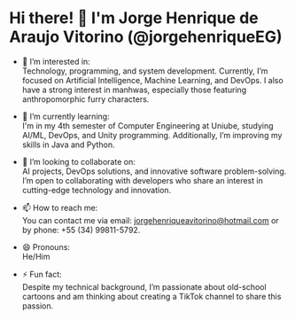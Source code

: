 # Hi there! 👋 I'm Jorge Henrique de Araujo Vitorino (@jorgehenriqueEG)

- 👀 I’m interested in:  
  Technology, programming, and system development. Currently, I’m focused on Artificial Intelligence, Machine Learning, and DevOps. I also have a strong interest in manhwas, especially those featuring anthropomorphic furry characters.

- 🌱 I’m currently learning:  
  I'm in my 4th semester of Computer Engineering at Uniube, studying AI/ML, DevOps, and Unity programming. Additionally, I’m improving my skills in Java and Python.

- 💞️ I’m looking to collaborate on:  
  AI projects, DevOps solutions, and innovative software problem-solving. I’m open to collaborating with developers who share an interest in cutting-edge technology and innovation.

- 📫 How to reach me:  
  You can contact me via email: jorgehenriqueavitorino@hotmail.com or by phone: +55 (34) 99811-5792.

- 😄 Pronouns:  
  He/Him

- ⚡ Fun fact:  
  Despite my technical background, I’m passionate about old-school cartoons and am thinking about creating a TikTok channel to share this passion.
